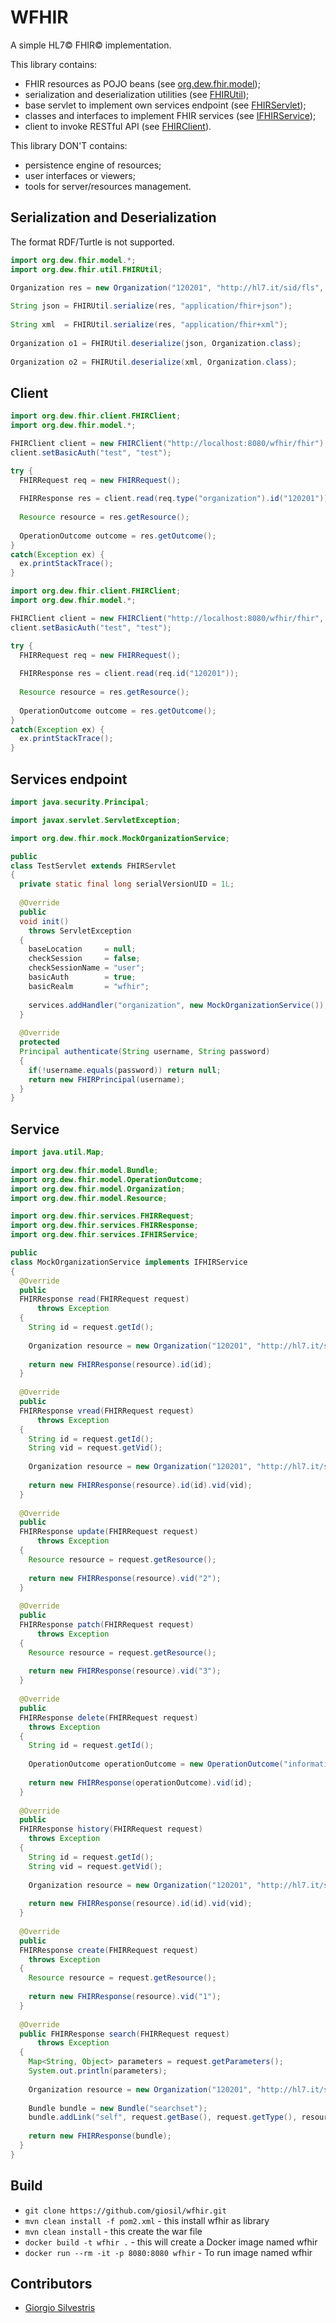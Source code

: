 # WFHIR

A simple HL7&copy; FHIR&copy; implementation.

This library contains:

- FHIR resources as POJO beans (see [org.dew.fhir.model](src/main/java/org/dew/fhir/model));
- serialization and deserialization utilities (see [FHIRUtil](src/main/java/org/dew/fhir/util/FHIRUtil.java));
- base servlet to implement own services endpoint (see [FHIRServlet](src/main/java/org/dew/fhir/server/FHIRServlet.java));
- classes and interfaces to implement FHIR services (see [IFHIRService](src/main/java/org/dew/fhir/services/IFHIRService.java));
- client to invoke RESTful API (see [FHIRClient](src/main/java/org/dew/fhir/client/FHIRClient.java)).

This library DON'T contains:

- persistence engine of resources;
- user interfaces or viewers;
- tools for server/resources management.

## Serialization and Deserialization

The format RDF/Turtle is not supported.

```java
import org.dew.fhir.model.*;
import org.dew.fhir.util.FHIRUtil;

Organization res = new Organization("120201", "http://hl7.it/sid/fls", "120201", "ASL ROMA 1");
  
String json = FHIRUtil.serialize(res, "application/fhir+json");
  
String xml  = FHIRUtil.serialize(res, "application/fhir+xml");
  
Organization o1 = FHIRUtil.deserialize(json, Organization.class);
  
Organization o2 = FHIRUtil.deserialize(xml, Organization.class);
```

## Client

```java
import org.dew.fhir.client.FHIRClient;
import org.dew.fhir.model.*;

FHIRClient client = new FHIRClient("http://localhost:8080/wfhir/fhir");
client.setBasicAuth("test", "test");

try {
  FHIRRequest req = new FHIRRequest();
  
  FHIRResponse res = client.read(req.type("organization").id("120201"));
  
  Resource resource = res.getResource();
  
  OperationOutcome outcome = res.getOutcome();
}
catch(Exception ex) {
  ex.printStackTrace();
}
```

```java
import org.dew.fhir.client.FHIRClient;
import org.dew.fhir.model.*;

FHIRClient client = new FHIRClient("http://localhost:8080/wfhir/fhir", "organization");
client.setBasicAuth("test", "test");

try {
  FHIRRequest req = new FHIRRequest();
  
  FHIRResponse res = client.read(req.id("120201"));
  
  Resource resource = res.getResource();
  
  OperationOutcome outcome = res.getOutcome();
}
catch(Exception ex) {
  ex.printStackTrace();
}
```

## Services endpoint

```java
import java.security.Principal;

import javax.servlet.ServletException;

import org.dew.fhir.mock.MockOrganizationService;

public 
class TestServlet extends FHIRServlet
{
  private static final long serialVersionUID = 1L;
  
  @Override
  public 
  void init() 
    throws ServletException 
  {
    baseLocation     = null;
    checkSession     = false;
    checkSessionName = "user";
    basicAuth        = true;
    basicRealm       = "wfhir";
    
    services.addHandler("organization", new MockOrganizationService());
  }
  
  @Override
  protected
  Principal authenticate(String username, String password)
  {
    if(!username.equals(password)) return null;
    return new FHIRPrincipal(username);
  }
}
```

## Service

```java
import java.util.Map;

import org.dew.fhir.model.Bundle;
import org.dew.fhir.model.OperationOutcome;
import org.dew.fhir.model.Organization;
import org.dew.fhir.model.Resource;

import org.dew.fhir.services.FHIRRequest;
import org.dew.fhir.services.FHIRResponse;
import org.dew.fhir.services.IFHIRService;

public 
class MockOrganizationService implements IFHIRService
{
  @Override
  public 
  FHIRResponse read(FHIRRequest request) 
      throws Exception 
  {
    String id = request.getId();
    
    Organization resource = new Organization("120201", "http://hl7.it/sid/fls", "120201", "ASL ROMA 1");
    
    return new FHIRResponse(resource).id(id);
  }
  
  @Override
  public 
  FHIRResponse vread(FHIRRequest request) 
      throws Exception 
  {
    String id = request.getId();
    String vid = request.getVid();
    
    Organization resource = new Organization("120201", "http://hl7.it/sid/fls", "120201", "ASL ROMA 1");
    
    return new FHIRResponse(resource).id(id).vid(vid);
  }
  
  @Override
  public 
  FHIRResponse update(FHIRRequest request) 
      throws Exception 
  {
    Resource resource = request.getResource();
    
    return new FHIRResponse(resource).vid("2");
  }
  
  @Override
  public 
  FHIRResponse patch(FHIRRequest request) 
      throws Exception 
  {
    Resource resource = request.getResource();
    
    return new FHIRResponse(resource).vid("3");
  }
  
  @Override
  public 
  FHIRResponse delete(FHIRRequest request) 
    throws Exception 
  {
    String id = request.getId();
    
    OperationOutcome operationOutcome = new OperationOutcome("information", "informational", "Success");
    
    return new FHIRResponse(operationOutcome).vid(id);
  }
  
  @Override
  public 
  FHIRResponse history(FHIRRequest request) 
    throws Exception 
  {
    String id = request.getId();
    String vid = request.getVid();
    
    Organization resource = new Organization("120201", "http://hl7.it/sid/fls", "120201", "ASL ROMA 1");
    
    return new FHIRResponse(resource).id(id).vid(vid);
  }
  
  @Override
  public 
  FHIRResponse create(FHIRRequest request) 
    throws Exception 
  {
    Resource resource = request.getResource();
    
    return new FHIRResponse(resource).vid("1");
  }
  
  @Override
  public FHIRResponse search(FHIRRequest request) 
      throws Exception 
  {
    Map<String, Object> parameters = request.getParameters();
    System.out.println(parameters);
    
    Organization resource = new Organization("120201", "http://hl7.it/sid/fls", "120201", "ASL ROMA 1");
    
    Bundle bundle = new Bundle("searchset");
    bundle.addLink("self", request.getBase(), request.getType(), resource);
    
    return new FHIRResponse(bundle);
  }
}
```

## Build

- `git clone https://github.com/giosil/wfhir.git`
- `mvn clean install -f pom2.xml` - this install wfhir as library
- `mvn clean install` - this create the war file
- `docker build -t wfhir .` - this will create a Docker image named wfhir
- `docker run --rm -it -p 8080:8080 wfhir` - To run image named wfhir

## Contributors

* [Giorgio Silvestris](https://github.com/giosil)
